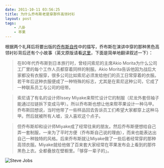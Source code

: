 ```yaml
---
date: 2011-10-11 03:56:25
title: 为什么乔布斯老是穿那件高领衬衫
layout: post
tags:
    - 八卦
    - 苹果
---
```

根据两个礼拜后将要出版的[乔布斯自传](http://amzn.com/1451648537)中的描写，乔布斯在演讲中穿的那种黑色高领衬衫背后还有个小故事（英文原版请看[这里](http://gawker.com/5848754/steve-jobs-on-why-he-wore-turtlenecks)，下面是简单地翻译叙述一下）：

>在80年代乔布斯到日本旅行时，曾经问索尼的主席Akio Morita为什么公司工厂里的每个工作人员都穿着同样的制服。Akio Morita告诉他因为战后大家都没有衣服穿，很多公司比如索尼必须发给他们的员工日常穿着的衣服。若干年后这种衣服便成了一种特殊的标志，尤其是在索尼这种公司，它成了一种联系员工与公司的纽带。

>索尼请了有名的设计师Issey Miyake来帮忙设计它的制服（尼龙外套但袖子能通过拉链拆下变成马甲）。所以乔布斯也想让他来帮苹果设计一种马甲。乔布斯回想说，当时他带了一些样品回去告诉员工们希望大家都穿上这种马甲。然后就被所有人嘘，没人喜欢这个点子。

>但乔布斯却和设计师Miyake成了经常往来的朋友。然后乔布斯便想给自己弄一套制服，一来为了平时方便（乔布斯自己说的理由），而来也能表达出自己一种独特的风格。后来乔布斯就让Miyake做了一些后者经常穿的那种高领衣服。Miyake就给他做了百来套大家经常在苹果发布会上看到的那件黑色上衣。全都叠放在壁橱里。「够穿一辈子的」。

<img src="http://i.minus.com/i9bIGe9GuFgRZ.jpeg" alt="Steve Jobs" />
